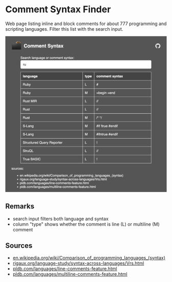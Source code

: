 # Comment Syntax Finder
Web page listing inline and block comments for about 777 programming and scripting languages.
Filter this list with the search input.

![screenshot](screenshot.png)

## Remarks
- search input filters both language and syntax
- column "type" shows whether the comment is line (L) or multiline (M) comment

## Sources
- [en.wikipedia.org/wiki/Comparison_of_programming_languages_(syntax)](https:en.wikipedia.org/wiki/Comparison_of_programming_languages_(syntax))
- [rigaux.org/language-study/syntax-across-languages/Vrs.html](https:rigaux.org/language-study/syntax-across-languages/Vrs.html)
- [pldb.com/languages/line-comments-feature.html](https:pldb.com/languages/line-comments-feature.html)
- [pldb.com/languages/multiline-comments-feature.html](https:pldb.com/languages/multiline-comments-feature.html)
